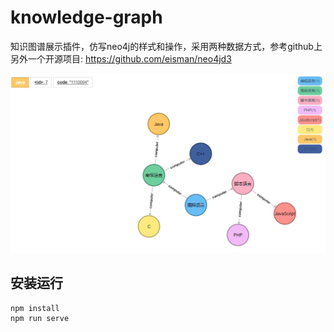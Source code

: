 # knowledge-graph

知识图谱展示插件，仿写neo4j的样式和操作，采用两种数据方式，参考github上另外一个开源项目: https://github.com/eisman/neo4jd3

![image](https://raw.githubusercontent.com/lingdu2012/knowledge-graph/main/graph.jpg)

## 安装运行
```
npm install
npm run serve
```

